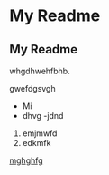 # My Readme
## My Readme
whgdhwehfbhb.

gwefdgsvgh
- Mi
- dhvg
  -jdnd

1. emjmwfd
2. edkmfk
  
[mghghfg](https:ygjhghh)
